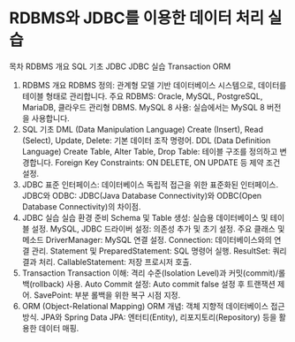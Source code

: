 # RDBMS와 JDBC를 이용한 데이터 처리 실습
목차
RDBMS 개요
SQL 기초
JDBC
JDBC 실습
Transaction
ORM
1. RDBMS 개요
RDBMS 정의: 관계형 모델 기반 데이터베이스 시스템으로, 데이터를 테이블 형태로 관리합니다.
주요 RDBMS: Oracle, MySQL, PostgreSQL, MariaDB, 클라우드 관리형 DBMS.
MySQL 8 사용: 실습에서는 MySQL 8 버전을 사용합니다.
2. SQL 기초
DML (Data Manipulation Language)
Create (Insert), Read (Select), Update, Delete: 기본 데이터 조작 명령어.
DDL (Data Definition Language)
Create Table, Alter Table, Drop Table: 테이블 구조를 정의하고 변경합니다.
Foreign Key Constraints: ON DELETE, ON UPDATE 등 제약 조건 설정.
3. JDBC
표준 인터페이스: 데이터베이스 독립적 접근을 위한 표준화된 인터페이스.
JDBC와 ODBC: JDBC(Java Database Connectivity)와 ODBC(Open Database Connectivity)의 차이점.
4. JDBC 실습
실습 환경 준비
Schema 및 Table 생성: 실습용 데이터베이스 및 테이블 설정.
MySQL, JDBC 드라이버 설정: 의존성 추가 및 초기 설정.
주요 클래스 및 메소드
DriverManager: MySQL 연결 설정.
Connection: 데이터베이스와의 연결 관리.
Statement 및 PreparedStatement: SQL 명령어 실행.
ResultSet: 쿼리 결과 처리.
CallableStatement: 저장 프로시저 호출.
5. Transaction
Transaction 이해: 격리 수준(Isolation Level)과 커밋(commit)/롤백(rollback) 사용.
Auto Commit 설정: Auto commit false 설정 후 트랜잭션 제어.
SavePoint: 부분 롤백을 위한 복구 시점 지정.
6. ORM (Object-Relational Mapping)
ORM 개념: 객체 지향적 데이터베이스 접근 방식.
JPA와 Spring Data JPA: 엔터티(Entity), 리포지토리(Repository) 등을 활용한 데이터 매핑.
